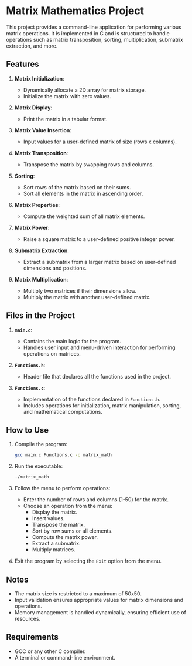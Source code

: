 
# Matrix Mathematics Project

This project provides a command-line application for performing various matrix operations. It is implemented in C and is structured to handle operations such as matrix transposition, sorting, multiplication, submatrix extraction, and more.

## Features

1. **Matrix Initialization**:
   - Dynamically allocate a 2D array for matrix storage.
   - Initialize the matrix with zero values.

2. **Matrix Display**:
   - Print the matrix in a tabular format.

3. **Matrix Value Insertion**:
   - Input values for a user-defined matrix of size (rows x columns).

4. **Matrix Transposition**:
   - Transpose the matrix by swapping rows and columns.

5. **Sorting**:
   - Sort rows of the matrix based on their sums.
   - Sort all elements in the matrix in ascending order.

6. **Matrix Properties**:
   - Compute the weighted sum of all matrix elements.

7. **Matrix Power**:
   - Raise a square matrix to a user-defined positive integer power.

8. **Submatrix Extraction**:
   - Extract a submatrix from a larger matrix based on user-defined dimensions and positions.

9. **Matrix Multiplication**:
   - Multiply two matrices if their dimensions allow.
   - Multiply the matrix with another user-defined matrix.

## Files in the Project

1. **`main.c`**:
   - Contains the main logic for the program.
   - Handles user input and menu-driven interaction for performing operations on matrices.

2. **`Functions.h`**:
   - Header file that declares all the functions used in the project.

3. **`Functions.c`**:
   - Implementation of the functions declared in `Functions.h`.
   - Includes operations for initialization, matrix manipulation, sorting, and mathematical computations.

## How to Use

1. Compile the program:
   ```bash
   gcc main.c Functions.c -o matrix_math
   ```

2. Run the executable:
   ```bash
   ./matrix_math
   ```

3. Follow the menu to perform operations:
   - Enter the number of rows and columns (1-50) for the matrix.
   - Choose an operation from the menu:
     - Display the matrix.
     - Insert values.
     - Transpose the matrix.
     - Sort by row sums or all elements.
     - Compute the matrix power.
     - Extract a submatrix.
     - Multiply matrices.

4. Exit the program by selecting the `Exit` option from the menu.

## Notes

- The matrix size is restricted to a maximum of 50x50.
- Input validation ensures appropriate values for matrix dimensions and operations.
- Memory management is handled dynamically, ensuring efficient use of resources.

## Requirements

- GCC or any other C compiler.
- A terminal or command-line environment.
